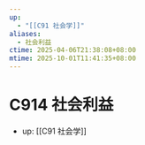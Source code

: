 ```yaml
---
up:
  - "[[C91 社会学]]"
aliases:
  - 社会利益
ctime: 2025-04-06T21:38:08+08:00
mtime: 2025-10-01T11:41:35+08:00
---
```


# C914 社会利益

- up: [[C91 社会学]]
